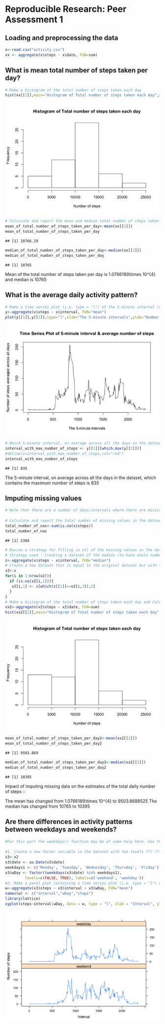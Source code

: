 # Reproducible Research: Peer Assessment 1


## Loading and preprocessing the data


```r
x<-read.csv("activity.csv")  
xx <- aggregate(x$steps ~ x$date, FUN=sum)  
```

## What is mean total number of steps taken per day?


```r
# Make a histogram of the total number of steps taken each day
hist(xx[[2]],main="Histogram of Total number of steps taken each day",xlab="Number of steps",ylab="Frequency",breaks = "Sturges")
```

![](./PA1_template_files/figure-html/secondchunk-1.png) 

```r
# Calculate and report the mean and median total number of steps taken per day
mean_of_total_number_of_steps_taken_per_day<-mean(xx[[2]])  
mean_of_total_number_of_steps_taken_per_day
```

```
## [1] 10766.19
```

```r
median_of_total_number_of_steps_taken_per_day<-median(xx[[2]])  
median_of_total_number_of_steps_taken_per_day
```

```
## [1] 10765
```
Mean of the total number of steps taken per day is 1.0766189\times 10^{4} and median is 10765

## What is the average daily activity pattern?


```r
# Make a time series plot (i.e. type = "l") of the 5-minute interval (x-axis) and the average number of steps taken, averaged across all days (y-axis)
y<-aggregate(x$steps ~ x$interval, FUN="mean")
plot(y[[1]],y[[2]],type="l",xlab="The 5-minute intervals",ylab="Number of steps averaged across all days",main="Time Series Plot of 5-minute interval & average number of steps")
```

![](./PA1_template_files/figure-html/thirdchunk-1.png) 

```r
# Which 5-minute interval, on average across all the days in the dataset, contains the maximum number of steps?
interval_with_max_number_of_steps <- y[[1]][which.max(y[[2]])]
#abline(v=interval_with_max_number_of_steps,col="red")
interval_with_max_number_of_steps
```

```
## [1] 835
```
The 5-minute interval, on average across all the days in the dataset, which contains the maximum number of steps is 835

## Imputing missing values


```r
# Note that there are a number of days/intervals where there are missing values (coded as NA). The presence of missing days may introduce bias into some calculations or summaries of the data.

# Calculate and report the total number of missing values in the dataset (i.e. the total number of rows with NAs)
total_number_of_nas<-sum(is.na(x$steps))
total_number_of_nas
```

```
## [1] 2304
```

```r
# Devise a strategy for filling in all of the missing values in the dataset. The strategy does not need to be sophisticated. For example, you could use the mean/median for that day, or the mean for that 5-minute interval, etc.
# Strategy used : Creating a dataset of the median (to have whole numbers, as opposed to mean) of the 5-minute interval and the average number of steps taken, averaged across all days.  
z<-aggregate(x$steps ~ x$interval, FUN="median")
# Create a new dataset that is equal to the original dataset but with the missing data filled in.
x2<-x
for(i in 1:nrow(x2)){
  if (is.na(x2[i,1])){
   x2[i,1] <- z[which(z[[1]]==x2[i,3]),2] 
  }  
}
# Make a histogram of the total number of steps taken each day and Calculate and report the mean and median total number of steps taken per day. Do these values differ from the estimates from the first part of the assignment? What is the impact of imputing missing data on the estimates of the total daily number of steps?
xx2<-aggregate(x2$steps ~ x2$date, FUN=sum) 
hist(xx2[[2]],main="Histogram of Total number of steps taken each day",xlab="Number of steps",ylab="Frequency",breaks = "Sturges")
```

![](./PA1_template_files/figure-html/fourthchunk-1.png) 

```r
mean_of_total_number_of_steps_taken_per_day2<-mean(xx2[[2]])  
mean_of_total_number_of_steps_taken_per_day2
```

```
## [1] 9503.869
```

```r
median_of_total_number_of_steps_taken_per_day2<-median(xx2[[2]])  
median_of_total_number_of_steps_taken_per_day2
```

```
## [1] 10395
```
Impact of imputing missing data on the estimates of the total daily number of steps :: 

The mean has changed from 1.0766189\times 10^{4} to 9503.8688525
The median has changed from 10765 to 10395

## Are there differences in activity patterns between weekdays and weekends?


```r
#For this part the weekdays() function may be of some help here. Use the dataset with the filled-in missing values for this part.

#1. Create a new factor variable in the dataset with two levels ??? ???weekday??? and ???weekend??? indicating whether a given date is a weekday or weekend day.
x3<-x2
x3$date <- as.Date(x3$date)
weekdays1 <- c('Monday', 'Tuesday', 'Wednesday', 'Thursday', 'Friday')
x3$wDay <- factor((weekdays(x3$date) %in% weekdays1), 
         levels=c(FALSE, TRUE), labels=c('weekend', 'weekday'))
#2. Make a panel plot containing a time series plot (i.e. type = "l") of the 5-minute interval (x-axis) and the average number of steps taken, averaged across all weekday days or weekend days (y-axis). The plot should look something like the following, which was creating using simulated data:
w<-aggregate(x3$steps ~ x3$interval + x3$wDay, FUN="mean")
names(w) <- c("interval","wDay","steps")
library(lattice)
xyplot(steps~interval|wDay, data = w, type = "l", xlab = "Interval", ylab = "Number of steps", layout=c(1,2))
```

![](./PA1_template_files/figure-html/fifthchunk-1.png) 

